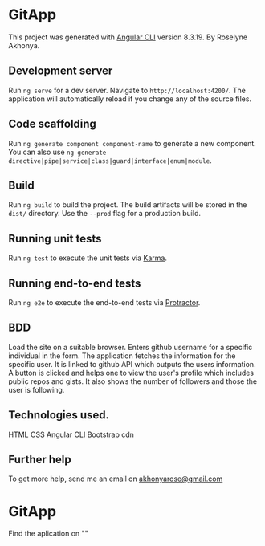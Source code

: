 # GitApp

This project was generated with [Angular CLI](https://github.com/angular/angular-cli) version 8.3.19.
By Roselyne Akhonya.

## Development server

Run `ng serve` for a dev server. Navigate to `http://localhost:4200/`. 
The application will automatically reload if you change any of the source files.

## Code scaffolding

Run `ng generate component component-name` to generate a new component. You can also use `ng generate directive|pipe|service|class|guard|interface|enum|module`.

## Build

Run `ng build` to build the project. The build artifacts will be stored in the `dist/` directory. Use the `--prod` flag for a production build.

## Running unit tests

Run `ng test` to execute the unit tests via [Karma](https://karma-runner.github.io).

## Running end-to-end tests

Run `ng e2e` to execute the end-to-end tests via [Protractor](http://www.protractortest.org/).

## BDD
Load the site on a suitable browser. 
Enters github username for a specific individual in the form. 
The application fetches the information for the specific user.
It is linked to github API which  outputs the users information.
A button is clicked and helps one to view the user's profile which includes public repos and gists. 
It also shows the number of followers and those the user is following.

## Technologies used.
HTML
CSS
Angular CLI
Bootstrap cdn

## Further help

To get more help, send me an email on akhonyarose@gmail.com

# GitApp
Find the aplication on ""
